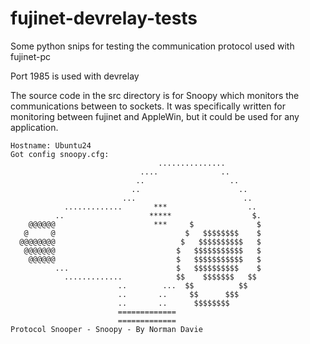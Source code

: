# fujinet-devrelay-tests

Some python snips for testing the communication
protocol used with fujinet-pc

Port 1985 is used with devrelay

The source code in the src directory is for Snoopy
which monitors the communications between to sockets.
It was specifically written for monitoring between 
fujinet and AppleWin, but it could be used for
any application.
```
Hostname: Ubuntu24
Got config snoopy.cfg:
                                 ...............
                             ....              ..
                            ..                   ..
                           ..                      ..
                         ...                        ..
            .............       ***                  ..
          ..                   *****                  $.
    @@@@@@                      ***     $              $
   @     @                             $   $$$$$$$$    $
  @@@@@@@@                            $   $$$$$$$$$$   $
   @@@@@@@                           $   $$$$$$$$$$$   $
    @@@@@@                           $   $$$$$$$$$$$   $
          ...                        $   $$$$$$$$$$    $
            .............            $$    $$$$$$$   $$
                        ..        ...  $$          $$
                        ..       ..     $$      $$$
                        ..       ..      $$$$$$$$
                        =============
                        =============
Protocol Snooper - Snoopy - By Norman Davie
```

